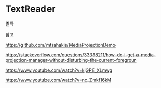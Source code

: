 # TextReader
졸작

참고

https://github.com/mtsahakis/MediaProjectionDemo

https://stackoverflow.com/questions/33398211/how-do-i-get-a-media-projection-manager-without-disturbing-the-current-foregroun

https://www.youtube.com/watch?v=kjGPE_XLmwg

https://www.youtube.com/watch?v=nc_Zmkf16kM
